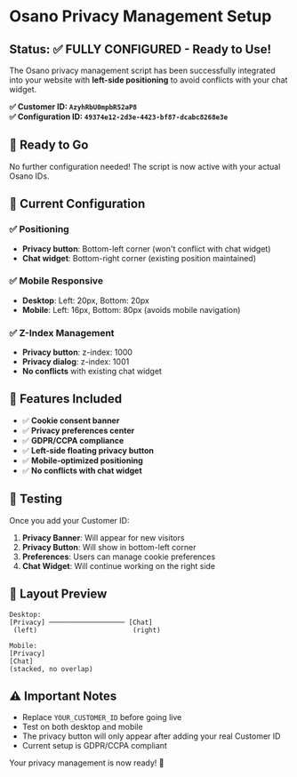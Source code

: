 # Osano Privacy Management Setup

## Status: ✅ **FULLY CONFIGURED** - Ready to Use!

The Osano privacy management script has been successfully integrated into your website with **left-side positioning** to avoid conflicts with your chat widget.

**✅ Customer ID: `AzyhRbU0mpbR52aP8`**  
**✅ Configuration ID: `49374e12-2d3e-4423-bf87-dcabc8268e3e`**

## 🚀 **Ready to Go**

No further configuration needed! The script is now active with your actual Osano IDs.

## 🎨 **Current Configuration**

### ✅ **Positioning**
- **Privacy button**: Bottom-left corner (won't conflict with chat widget)
- **Chat widget**: Bottom-right corner (existing position maintained)

### ✅ **Mobile Responsive**
- **Desktop**: Left: 20px, Bottom: 20px
- **Mobile**: Left: 16px, Bottom: 80px (avoids mobile navigation)

### ✅ **Z-Index Management**
- **Privacy button**: z-index: 1000
- **Privacy dialog**: z-index: 1001
- **No conflicts** with existing chat widget

## 🎯 **Features Included**

- ✅ **Cookie consent banner**
- ✅ **Privacy preferences center**  
- ✅ **GDPR/CCPA compliance**
- ✅ **Left-side floating privacy button**
- ✅ **Mobile-optimized positioning**
- ✅ **No conflicts with chat widget**

## 🚀 **Testing**

Once you add your Customer ID:

1. **Privacy Banner**: Will appear for new visitors
2. **Privacy Button**: Will show in bottom-left corner
3. **Preferences**: Users can manage cookie preferences
4. **Chat Widget**: Will continue working on the right side

## 📱 **Layout Preview**

```
Desktop:
[Privacy] ─────────────────── [Chat]
 (left)                        (right)

Mobile:  
[Privacy]
[Chat]
(stacked, no overlap)
```

## ⚠️ **Important Notes**

- Replace `YOUR_CUSTOMER_ID` before going live
- Test on both desktop and mobile
- The privacy button will only appear after adding your real Customer ID
- Current setup is GDPR/CCPA compliant

Your privacy management is now ready! 🎉
